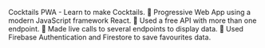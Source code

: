 Cocktails PWA - Learn to make Cocktails.
	Progressive Web App using a modern JavaScript framework React.
	Used a free API with more than one endpoint.
	Made live calls to several endpoints to display data.
	Used Firebase Authentication and Firestore to save favourites data.

